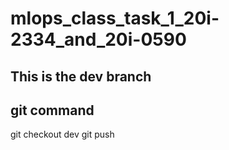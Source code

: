 # mlops_class_task_1_20i-2334_and_20i-0590

## This is the dev branch

## git command

git checkout dev
git push
